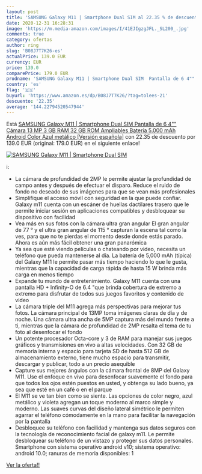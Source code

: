 ```yaml
---
layout: post
title: 'SAMSUNG Galaxy M11 | Smartphone Dual SIM al 22.35 % de descuento'
date: 2020-12-31 16:28:31
image: 'https://m.media-amazon.com/images/I/41EJIgzgJFL._SL200_.jpg'
comments: true
category: ofertas
author: ring
slug: 'B08J7T7K26-es'
actualPrice: 139.0 EUR
currency: EUR
price: 139.0
comparePrice: 179.0 EUR
prodname: 'SAMSUNG Galaxy M11 | Smartphone Dual SIM  Pantalla de 6 4""  Cámara 13 MP  3 GB RAM  32 GB ROM Ampliables  Batería 5.000 mAh  Android  Color Azul metálico [Versión española]'
country: 'es'
flag: '🇪🇸'
buyurl: 'https://www.amazon.es/dp/B08J7T7K26/?tag=tolees-21'
descuento: '22.35'
average: '144.22794520547944'
---
```


Está [SAMSUNG Galaxy M11 | Smartphone Dual SIM  Pantalla de 6 4""  Cámara 13 MP  3 GB RAM  32 GB ROM Ampliables  Batería 5.000 mAh  Android  Color Azul metálico [Versión española]](https://www.amazon.es/dp/B08J7T7K26/?tag=tolees-21) con 22.35 de descuento por 139.0 EUR (original: 179.0 EUR) en el siguiente enlace!

[![SAMSUNG Galaxy M11 | Smartphone Dual SIM](https://m.media-amazon.com/images/I/41EJIgzgJFL._SL200_.jpg)](https://www.amazon.es/dp/B08J7T7K26/?tag=tolees-21)

ℹ️:

- La cámara de profundidad de 2MP le permite ajustar la profundidad de campo antes y después de efectuar el disparo. Reduce el ruido de fondo no deseado de sus imágenes para que se vean más profesionales
- Simplifique el acceso móvil con seguridad en la que puede confiar. Galaxy m11 cuenta con un escáner de huellas dactilares trasero que le permite iniciar sesión en aplicaciones compatibles y desbloquear su dispositivo con facilidad
- Vea más en sus fotos con la cámara ultra gran angular El gran angular de 77 ° y el ultra gran angular de 115 ° capturan la escena tal como la ves, para que no te pierdas el momento desde donde estás parado. Ahora es aún más fácil obtener una gran panarómica
- Ya sea que esté viendo películas o chateando por video, necesita un teléfono que pueda mantenerse al día. La batería de 5,000 mAh (típica) del Galaxy M11 le permite pasar más tiempo haciendo lo que le gusta, mientras que la capacidad de carga rápida de hasta 15 W brinda más carga en menos tiempo
- Expande tu mundo de entretenimiento. Galaxy M11 cuenta con una pantalla HD + Infinity-O de 6.4 "que brinda cobertura de extremo a extremo para disfrutar de todos sus juegos favoritos y contenido de video
- La cámara triple del M11 agrega más perspectivas para mejorar tus fotos. La cámara principal de 13MP toma imágenes claras de día y de noche. Una cámara ultra ancha de 5MP captura más del mundo frente a ti, mientras que la cámara de profundidad de 2MP resalta el tema de tu foto al desenfocar el fondo
- Un potente procesador Octa-core y 3 de RAM para manejar sus juegos gráficos y transmisiones en vivo a altas velocidades. Con 32 GB de memoria interna y espacio para tarjeta SD de hasta 512 GB de almacenamiento externo, tiene mucho espacio para transmitir, descargar y publicar, todo a un precio asequible
- Capture sus mejores ángulos con la cámara frontal de 8MP del Galaxy M11. Use el enfoque en vivo para desenfocar suavemente el fondo para que todos los ojos estén puestos en usted, y obtenga su lado bueno, ya sea que esté en un café o en el parque
- El M11 se ve tan bien como se siente. Las opciones de color negro, azul metálico y violeta agregan un toque moderno al marco simple y moderno. Las suaves curvas del diseño lateral simétrico le permiten agarrar el teléfono cómodamente en la mano para facilitar la navegación por la pantalla
- Desbloquee su teléfono con facilidad y mantenga sus datos seguros con la tecnología de reconocimiento facial de galaxy m11. Le permite desbloquear su teléfono de un vistazo y proteger sus datos personales. Smartphone con sistema operativo android v10; sistema operativo: android 10.0; ranuras de memoria disponibles: 1

[Ver la oferta!!](https://www.amazon.es/dp/B08J7T7K26/?tag=tolees-21)
